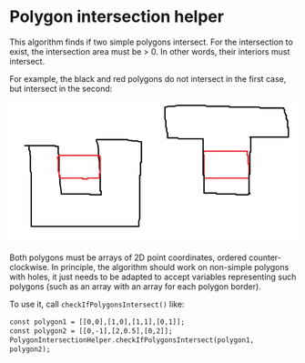 # Polygon intersection helper

This algorithm finds if two simple polygons intersect. For the intersection to exist, the intersection area must be > 0. In other words, their interiors must intersect. 

For example, the black and red polygons do not intersect in the first case, but intersect in the second:

![Intersection example](polygon-intersection-example.png)

Both polygons must be arrays of 2D point coordinates, ordered counter-clockwise. In principle, the algorithm should work on non-simple polygons with holes, it just needs to be adapted to accept variables representing such polygons (such as an array with an array for each polygon border).

To use it,  call `checkIfPolygonsIntersect()` like:

```
const polygon1 = [[0,0],[1,0],[1,1],[0,1]];
const polygon2 = [[0,-1],[2,0.5],[0,2]];
PolygonIntersectionHelper.checkIfPolygonsIntersect(polygon1, polygon2);
```
